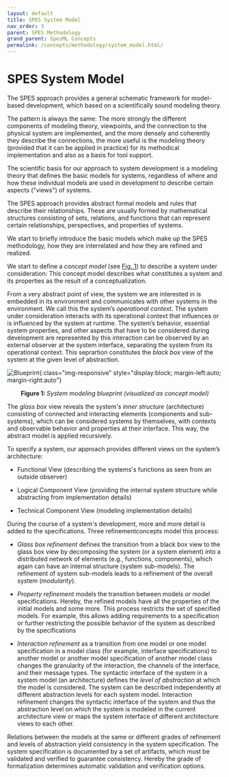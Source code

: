 ```yaml
---
layout: default
title: SPES System Model
nav_order: 3
parent: SPES Methodology
grand_parent: SpesML Concepts
permalink: /concepts/methodology/system_model.html/
---
```

# SPES System Model

The SPES approach provides a general schematic framework for
model-based development, which based on a scientifically sound modeling theory.

The pattern is always the same: The more strongly the different
components of modeling theory, viewpoints, and the connection to the
physical system are implemented, and the more densely and coherently
they describe the connections, the more useful is the modeling theory
(provided that it can be applied in practice) for its methodical
implementation and also as a basis for tool support.

The scientific basis for our approach to system development is a
modeling theory that defines the basic models for systems, regardless
of where and how these individual models are used in development to
describe certain aspects ("views") of systems. 

The SPES approach provides abstract
formal models and rules that describe their relationships. These are
usually formed by mathematical structures consisting of sets, relations,
and functions that can represent certain relationships, perspectives, and
properties of systems.

We start to briefly introduce the basic models which make up
the SPES methodology, how they are interrelated and how they are
refined and realized.

We start to define a *concept model* (see [Fig. 1](#figureBlueprint)) to describe a system under
consideration: This concept model describes what constitutes a system
and its properties as the result of a conceptualization.

From a very abstract point of view, the system we are interested in is
embedded in its environment and communicates with other systems in the
environment. We call this the system’s *operational context*. The system
under consideration interacts with its operational context that
influences or is influenced by the system at runtime. The system’s
behavior, essential system properties, and other aspects that have to be
considered during development are represented by this interaction can be
observed by an external observer at the system interface, separating the
system from its operational context. This seprartion constitutes the *black box*
view of the system at the given level of abstraction.

<a name="figureBlueprint"></a>
![Blueprint](/images/spesml_system_model/image1.png){:class="img-responsive" style="display:block; margin-left:auto; margin-right:auto"}
<div align="center"><b>Figure 1: </b><em>System modeling blueprint (visualized as concept model)</em></div>

The *glass box* view reveals the system's *inner structure* (architecture)
consisting of connected and interacting elements (components and
sub-systems), which can be considered systems by themselves, with
contexts and observable behavior and properties at their interface. This
way, the abstract model is applied recursively.

To specify a system, our approach provides different views on the
system’s architecture:

-   Functional View (describing the systems's functions as seen from an outside observer)

-   Logical Component View (providing the internal system structure
    while abstracting from implementation details)

-   Technical Component View (modeling implementation details)

During the course of a system's development, more and more detail is
added to the specifications. Three refinementconcepts model this process:

-   *Glass box refinement* defines the transition from a black
    box view to the glass box view by decomposing the system (or a system
    element) into a distributed network of elements (e.g., functions,
    components), which again can have an internal structure
    (system sub-models). The refinement of system sub-models leads to a
    refinement of the overall system (*modularity*).

-   *Property refinement* models the transition between models or model
    specifications. Hereby, the refined models have all the properties of
    the initial models and some more. This process restricts the set of
    specified models. For example, this allows adding requirements to a 
	specification or further restricting the possible behavior of the 
	system as described by the specifications

-   *Interaction refinement* as a transition from one model or one model
    specification in a model class (for example, interface
    specifications) to another model or another model specification of
    another model class changes the granularity of the interaction, the
    channels of the interface, and their message types. The syntactic interface
    of the system in a system model (an
    architecture) defines the *level of abstraction* at which the model is
    considered. The system can be described independently at different
    abstraction levels for each system model. Interaction refinement
    changes the syntactic interface of the system and thus the
    abstraction level on which the system is modeled in the current
    architecture view or maps the system interface of different
    architecture views to each other.

Relations between the models at the same or different grades of
refinement and levels of abstraction yield consistency in the system
specification. The system specification is documented by a set of
artifacts, which must be validated and verified to guarantee consistency.
Hereby the grade of formalization determines automatic validation and
verification options.
